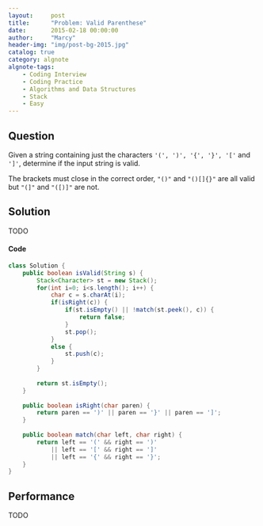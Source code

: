 ```yaml
---
layout:     post
title:      "Problem: Valid Parenthese"
date:       2015-02-18 00:00:00
author:     "Marcy"
header-img: "img/post-bg-2015.jpg"
catalog: true
category: algnote
algnote-tags:
    - Coding Interview
    - Coding Practice
    - Algorithms and Data Structures
    - Stack
    - Easy
---
```


## Question

Given a string containing just the characters `'(', ')', '{', '}', '['` and `']'`, determine if the input string is valid.

The brackets must close in the correct order, `"()"` and `"()[]{}"` are all valid but `"(]"` and `"([)]"` are not.

## Solution
TODO

#### Code
```java
class Solution {
    public boolean isValid(String s) {
        Stack<Character> st = new Stack();
        for(int i=0; i<s.length(); i++) {
            char c = s.charAt(i);
            if(isRight(c)) {
                if(st.isEmpty() || !match(st.peek(), c)) {
                    return false;
                }
                st.pop();
            }
            else {
                st.push(c);
            }
        }
        
        return st.isEmpty();
    }
    
    public boolean isRight(char paren) {
        return paren == ')' || paren == '}' || paren == ']';
    }
    
    public boolean match(char left, char right) {
        return left == '(' && right == ')'
            || left == '[' && right == ']'
            || left == '{' && right == '}';
    }
}
```

## Performance
TODO
